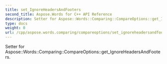 ```yaml
---
title: set_IgnoreHeadersAndFooters
second_title: Aspose.Words for C++ API Reference
description: Setter for Aspose::Words::Comparing::CompareOptions::get_IgnoreHeadersAndFooters. 
type: docs
weight: 0
url: /cpp/aspose.words.comparing/compareoptions/set_ignoreheadersandfooters/
---
```


Setter for Aspose::Words::Comparing::CompareOptions::get_IgnoreHeadersAndFooters. 

